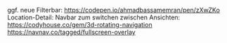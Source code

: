ggf. neue Filterbar: https://codepen.io/ahmadbassamemran/pen/zXwZKo
Location-Detail: Navbar zum switchen zwischen Ansichten: https://codyhouse.co/gem/3d-rotating-navigation
https://navnav.co/tagged/fullscreen-overlay